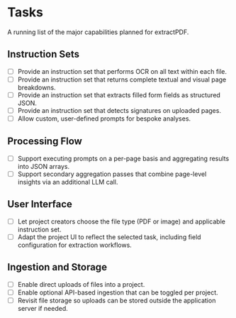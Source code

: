 # Tasks

A running list of the major capabilities planned for extractPDF.

## Instruction Sets
- [ ] Provide an instruction set that performs OCR on all text within each file.
- [ ] Provide an instruction set that returns complete textual and visual page breakdowns.
- [ ] Provide an instruction set that extracts filled form fields as structured JSON.
- [ ] Provide an instruction set that detects signatures on uploaded pages.
- [ ] Allow custom, user-defined prompts for bespoke analyses.

## Processing Flow
- [ ] Support executing prompts on a per-page basis and aggregating results into JSON arrays.
- [ ] Support secondary aggregation passes that combine page-level insights via an additional LLM call.

## User Interface
- [ ] Let project creators choose the file type (PDF or image) and applicable instruction set.
- [ ] Adapt the project UI to reflect the selected task, including field configuration for extraction workflows.

## Ingestion and Storage
- [ ] Enable direct uploads of files into a project.
- [ ] Enable optional API-based ingestion that can be toggled per project.
- [ ] Revisit file storage so uploads can be stored outside the application server if needed.

